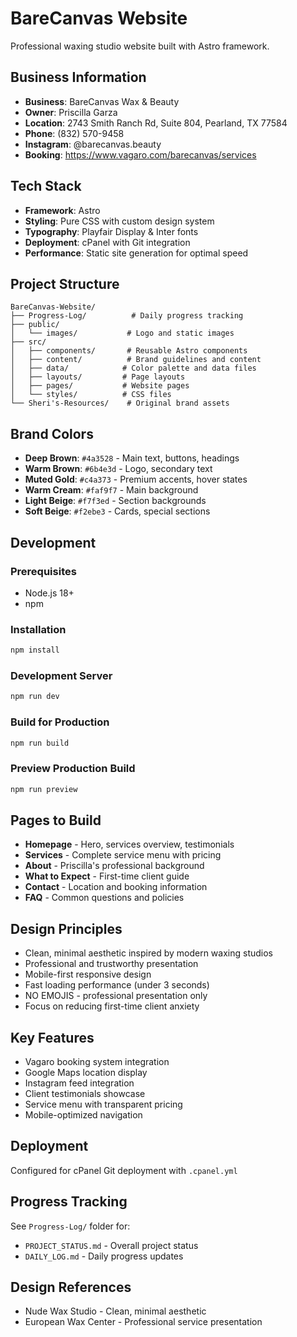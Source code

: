 # BareCanvas Website

Professional waxing studio website built with Astro framework.

## Business Information
- **Business**: BareCanvas Wax & Beauty
- **Owner**: Priscilla Garza
- **Location**: 2743 Smith Ranch Rd, Suite 804, Pearland, TX 77584
- **Phone**: (832) 570-9458
- **Instagram**: @barecanvas.beauty
- **Booking**: https://www.vagaro.com/barecanvas/services

## Tech Stack
- **Framework**: Astro
- **Styling**: Pure CSS with custom design system
- **Typography**: Playfair Display & Inter fonts
- **Deployment**: cPanel with Git integration
- **Performance**: Static site generation for optimal speed

## Project Structure
```
BareCanvas-Website/
├── Progress-Log/          # Daily progress tracking
├── public/               
│   └── images/           # Logo and static images
├── src/
│   ├── components/       # Reusable Astro components
│   ├── content/          # Brand guidelines and content
│   ├── data/            # Color palette and data files
│   ├── layouts/         # Page layouts
│   ├── pages/           # Website pages
│   └── styles/          # CSS files
└── Sheri's-Resources/    # Original brand assets
```

## Brand Colors
- **Deep Brown**: `#4a3528` - Main text, buttons, headings
- **Warm Brown**: `#6b4e3d` - Logo, secondary text
- **Muted Gold**: `#c4a373` - Premium accents, hover states
- **Warm Cream**: `#faf9f7` - Main background
- **Light Beige**: `#f7f3ed` - Section backgrounds
- **Soft Beige**: `#f2ebe3` - Cards, special sections

## Development

### Prerequisites
- Node.js 18+
- npm

### Installation
```bash
npm install
```

### Development Server
```bash
npm run dev
```

### Build for Production
```bash
npm run build
```

### Preview Production Build
```bash
npm run preview
```

## Pages to Build
- **Homepage** - Hero, services overview, testimonials
- **Services** - Complete service menu with pricing
- **About** - Priscilla's professional background
- **What to Expect** - First-time client guide
- **Contact** - Location and booking information
- **FAQ** - Common questions and policies

## Design Principles
- Clean, minimal aesthetic inspired by modern waxing studios
- Professional and trustworthy presentation
- Mobile-first responsive design
- Fast loading performance (under 3 seconds)
- NO EMOJIS - professional presentation only
- Focus on reducing first-time client anxiety

## Key Features
- Vagaro booking system integration
- Google Maps location display
- Instagram feed integration  
- Client testimonials showcase
- Service menu with transparent pricing
- Mobile-optimized navigation

## Deployment
Configured for cPanel Git deployment with `.cpanel.yml`

## Progress Tracking
See `Progress-Log/` folder for:
- `PROJECT_STATUS.md` - Overall project status
- `DAILY_LOG.md` - Daily progress updates

## Design References
- Nude Wax Studio - Clean, minimal aesthetic
- European Wax Center - Professional service presentation
